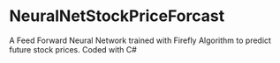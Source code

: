# NeuralNetStockPriceForcast
A Feed Forward Neural Network trained with Firefly Algorithm to predict future stock prices. Coded with C#
